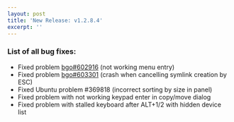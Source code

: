 ```yaml
---
layout: post
title: 'New Release: v1.2.8.4'
excerpt: ''
---
```


### List of all bug fixes:

* Fixed problem [bgo#602916](https://bugzilla.gnome.org/show_bug.cgi?id=602916) (not working menu entry)
* Fixed problem [bgo#603301](https://bugzilla.gnome.org/show_bug.cgi?id=603301) (crash when cancelling symlink creation by ESC)
* Fixed Ubuntu problem #369818 (incorrect sorting by size in panel)
* Fixed problem with not working keypad enter in copy/move dialog
* Fixed problem with stalled keyboard after ALT+1/2 with hidden device list
